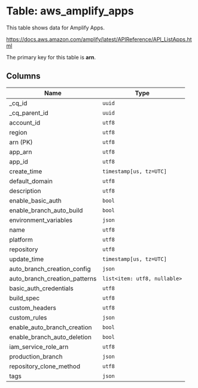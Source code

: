 # Table: aws_amplify_apps

This table shows data for Amplify Apps.

https://docs.aws.amazon.com/amplify/latest/APIReference/API_ListApps.html

The primary key for this table is **arn**.

## Columns

| Name          | Type          |
| ------------- | ------------- |
|_cq_id|`uuid`|
|_cq_parent_id|`uuid`|
|account_id|`utf8`|
|region|`utf8`|
|arn (PK)|`utf8`|
|app_arn|`utf8`|
|app_id|`utf8`|
|create_time|`timestamp[us, tz=UTC]`|
|default_domain|`utf8`|
|description|`utf8`|
|enable_basic_auth|`bool`|
|enable_branch_auto_build|`bool`|
|environment_variables|`json`|
|name|`utf8`|
|platform|`utf8`|
|repository|`utf8`|
|update_time|`timestamp[us, tz=UTC]`|
|auto_branch_creation_config|`json`|
|auto_branch_creation_patterns|`list<item: utf8, nullable>`|
|basic_auth_credentials|`utf8`|
|build_spec|`utf8`|
|custom_headers|`utf8`|
|custom_rules|`json`|
|enable_auto_branch_creation|`bool`|
|enable_branch_auto_deletion|`bool`|
|iam_service_role_arn|`utf8`|
|production_branch|`json`|
|repository_clone_method|`utf8`|
|tags|`json`|